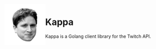 <img align="left" height="128" src="./kappa.png">

# Kappa

Kappa is a Golang client library for the Twitch API.

